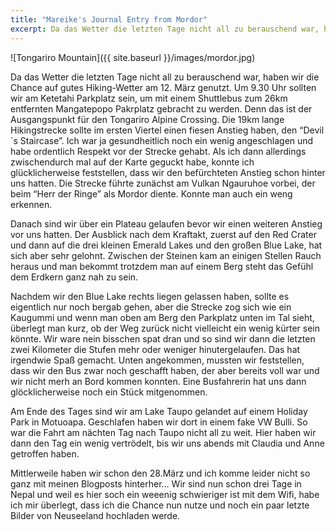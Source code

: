 ```yaml
---
title: "Mareike's Journal Entry from Mordor"
excerpt: Da das Wetter die letzten Tage nicht all zu berauschend war, haben wir die Chance auf gutes Hiking-Wetter am 12. März genutzt. Um 9.30 Uhr sollten wir am Ketetahi Parkplatz  sein, um mit einem Shuttlebus zum 26km entfernten Mangatepopo Pakrplatz gebracht zu werden
---
```


![Tongariro Mountain]({{ site.baseurl }}/images/mordor.jpg)

Da das Wetter die letzten Tage nicht all zu berauschend war, haben wir die Chance auf gutes Hiking-Wetter am 12. März genutzt. Um 9.30 Uhr sollten wir am Ketetahi Parkplatz  sein, um mit einem Shuttlebus zum 26km entfernten Mangatepopo Pakrplatz gebracht zu werden. Denn das ist der Ausgangspunkt für den Tongariro Alpine Crossing. Die 19km lange Hikingstrecke sollte im ersten Viertel einen fiesen Anstieg haben, den “Devil´s Staircase”. Ich war ja gesundheitlich noch ein wenig angeschlagen und habe ordentlich Respekt vor der Strecke gehabt. Als ich dann allerdings zwischendurch mal auf der Karte geguckt habe, konnte ich glücklicherweise feststellen, dass wir den befürchteten Anstieg schon hinter uns hatten. Die Strecke führte zunächst am Vulkan Ngauruhoe vorbei, der beim “Herr der Ringe” als Mordor diente. Konnte man auch ein weng erkennen.

Danach sind wir über ein Plateau gelaufen bevor wir einen weiteren Anstieg vor uns hatten. Der Ausblick nach dem Kraftakt, zuerst auf den Red Crater und dann auf die drei kleinen Emerald Lakes und den großen Blue Lake, hat sich aber sehr gelohnt. Zwischen der Steinen kam an einigen Stellen Rauch heraus und man bekommt trotzdem man auf einem Berg steht das Gefühl dem Erdkern ganz nah zu sein.

Nachdem wir den Blue Lake rechts liegen gelassen haben, sollte es eigentlich nur noch bergab gehen, aber die Strecke zog sich wie ein Kaugummi und wenn man oben am Berg den Parkplatz unten im Tal sieht, überlegt man kurz, ob der Weg zurück nicht vielleicht ein wenig kürter sein könnte. Wir ware nein bisschen spat dran und so sind wir dann die letzten zwei Kilometer die Stufen mehr oder weniger hinutergelaufen. Das hat irgendwie Spaß gemacht. Unten angekommen, mussten wir feststellen, dass wir den Bus zwar noch geschafft haben, der aber bereits voll war und wir nicht merh an Bord kommen konnten. Eine Busfahrerin hat uns dann glöcklicherweise noch ein Stück mitgenommen.

Am Ende des Tages sind wir am Lake Taupo gelandet auf einem Holiday Park in Motuoapa. Geschlafen haben wir dort in einem fake VW Bulli. So war die Fahrt am nächten Tag nach Taupo nicht all zu weit. Hier haben wir dann den Tag ein wenig vertrödelt, bis wir uns abends mit Claudia und Anne getroffen haben.

Mittlerweile haben wir schon den 28.März und ich komme leider nicht so ganz mit meinen Blogposts hinterher… Wir sind nun schon drei Tage in Nepal und weil es hier soch ein weeenig schwieriger ist mit dem Wifi, habe ich mir überlegt, dass ich die Chance nun nutze und noch ein paar letzte Bilder von Neuseeland hochladen werde.
